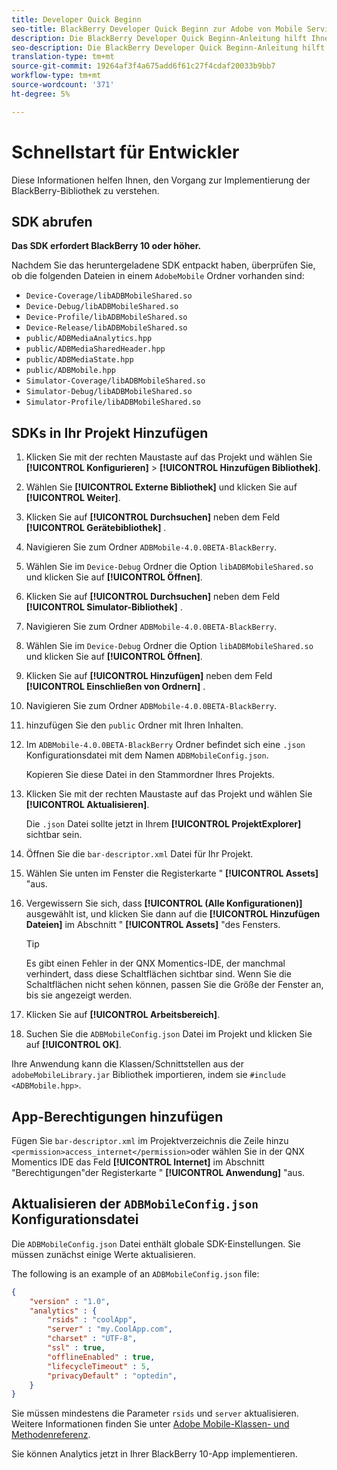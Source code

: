 ```yaml
---
title: Developer Quick Beginn
seo-title: BlackBerry Developer Quick Beginn zur Adobe von Mobile Services
description: Die BlackBerry Developer Quick Beginn-Anleitung hilft Ihnen, den Vorgang zur Implementierung der BlackBerry-Bibliothek für Adobe Mobile Services zu verstehen.
seo-description: Die BlackBerry Developer Quick Beginn-Anleitung hilft Ihnen, den Vorgang zur Implementierung der BlackBerry-Bibliothek für Adobe Mobile Services zu verstehen.
translation-type: tm+mt
source-git-commit: 19264af3f4a675add6f61c27f4cdaf20033b9bb7
workflow-type: tm+mt
source-wordcount: '371'
ht-degree: 5%

---
```



# Schnellstart für Entwickler

Diese Informationen helfen Ihnen, den Vorgang zur Implementierung der BlackBerry-Bibliothek zu verstehen.

## SDK abrufen  

**Das SDK erfordert BlackBerry 10 oder höher.**

Nachdem Sie das heruntergeladene SDK entpackt haben, überprüfen Sie, ob die folgenden Dateien in einem `AdobeMobile` Ordner vorhanden sind:

* `Device-Coverage/libADBMobileShared.so`
* `Device-Debug/libADBMobileShared.so`
* `Device-Profile/libADBMobileShared.so`
* `Device-Release/libADBMobileShared.so`
* `public/ADBMediaAnalytics.hpp`
* `public/ADBMediaSharedHeader.hpp`
* `public/ADBMediaState.hpp`
* `public/ADBMobile.hpp`
* `Simulator-Coverage/libADBMobileShared.so`
* `Simulator-Debug/libADBMobileShared.so`
* `Simulator-Profile/libADBMobileShared.so`

## SDKs in Ihr Projekt Hinzufügen

1. Klicken Sie mit der rechten Maustaste auf das Projekt und wählen Sie **[!UICONTROL Konfigurieren]** > **[!UICONTROL Hinzufügen Bibliothek]**.
1. Wählen Sie **[!UICONTROL Externe Bibliothek]** und klicken Sie auf **[!UICONTROL Weiter]**.
1. Klicken Sie auf **[!UICONTROL Durchsuchen]** neben dem Feld **[!UICONTROL Gerätebibliothek]** .
1. Navigieren Sie zum Ordner `ADBMobile-4.0.0BETA-BlackBerry`. 
1. Wählen Sie im `Device-Debug` Ordner die Option `libADBMobileShared.so` und klicken Sie auf **[!UICONTROL Öffnen]**.
1. Klicken Sie auf **[!UICONTROL Durchsuchen]** neben dem Feld **[!UICONTROL Simulator-Bibliothek]** .
1. Navigieren Sie zum Ordner `ADBMobile-4.0.0BETA-BlackBerry`. 
1. Wählen Sie im `Device-Debug` Ordner die Option `libADBMobileShared.so` und klicken Sie auf **[!UICONTROL Öffnen]**.
1. Klicken Sie auf **[!UICONTROL Hinzufügen]** neben dem Feld **[!UICONTROL Einschließen von Ordnern]** .
1. Navigieren Sie zum Ordner `ADBMobile-4.0.0BETA-BlackBerry`. 
1. hinzufügen Sie den `public` Ordner mit Ihren Inhalten.
1. Im `ADBMobile-4.0.0BETA-BlackBerry` Ordner befindet sich eine `.json` Konfigurationsdatei mit dem Namen `ADBMobileConfig.json`.

   Kopieren Sie diese Datei in den Stammordner Ihres Projekts.
1. Klicken Sie mit der rechten Maustaste auf das Projekt und wählen Sie **[!UICONTROL Aktualisieren]**.

   Die `.json` Datei sollte jetzt in Ihrem **[!UICONTROL ProjektExplorer]** sichtbar sein.
1. Öffnen Sie die `bar-descriptor.xml` Datei für Ihr Projekt.
1. Wählen Sie unten im Fenster die Registerkarte &quot; **[!UICONTROL Assets]** &quot;aus.
1. Vergewissern Sie sich, dass **[!UICONTROL (Alle Konfigurationen)]** ausgewählt ist, und klicken Sie dann auf die **[!UICONTROL Hinzufügen Dateien]** im Abschnitt &quot; **[!UICONTROL Assets]** &quot;des Fensters.
   >[!TIP]
   >
   >Es gibt einen Fehler in der QNX Momentics-IDE, der manchmal verhindert, dass diese Schaltflächen sichtbar sind. Wenn Sie die Schaltflächen nicht sehen können, passen Sie die Größe der Fenster an, bis sie angezeigt werden.

1. Klicken Sie auf **[!UICONTROL Arbeitsbereich]**.
1. Suchen Sie die `ADBMobileConfig.json` Datei im Projekt und klicken Sie auf **[!UICONTROL OK]**.

Ihre Anwendung kann die Klassen/Schnittstellen aus der `adobeMobileLibrary.jar` Bibliothek importieren, indem sie `#include <ADBMobile.hpp>`.

## App-Berechtigungen hinzufügen

Fügen Sie `bar-descriptor.xml` im Projektverzeichnis die Zeile hinzu `<permission>access_internet</permission>`oder wählen Sie in der QNX Momentics IDE das Feld **[!UICONTROL Internet]** im Abschnitt &quot;Berechtigungen&quot;der Registerkarte &quot; **[!UICONTROL Anwendung]** &quot;aus.

## Aktualisieren der `ADBMobileConfig.json` Konfigurationsdatei

Die `ADBMobileConfig.json` Datei enthält globale SDK-Einstellungen. Sie müssen zunächst einige Werte aktualisieren.

The following is an example of an `ADBMobileConfig.json` file:

```json
{
    "version" : "1.0",
    "analytics" : {
        "rsids" : "coolApp",
        "server" : "my.CoolApp.com",
        "charset" : "UTF-8",
        "ssl" : true,
        "offlineEnabled" : true,
        "lifecycleTimeout" : 5,
        "privacyDefault" : "optedin",
    }
}
```

Sie müssen mindestens die Parameter `rsids` und `server` aktualisieren. Weitere Informationen finden Sie unter [Adobe Mobile-Klassen- und Methodenreferenz](/help/blackberry/methods.md).

Sie können Analytics jetzt in Ihrer BlackBerry 10-App implementieren.

